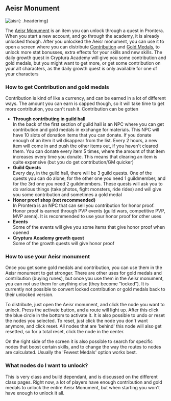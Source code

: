 ## Aeisr Monument

![aisr]({{site.baseurl}}/assets/images/aeisr.jpg){: .headerimg}

The [Aeisr Monument](https://www.romcodex.com/item/5501/aeisr-monument) is an item you can unlock through a quest in Prontera. When you start a new account, and go through the academy, it is already unlocked though. After you unlocked the Aeisr monument, you can use it to open a screen where you can distribute [Contribution](https://www.romcodex.com/item/140/contribution) and [Gold Medals](https://www.romcodex.com/item/5261/gold-medal), to unlock more stat bonusses, extra effects for your skills and new skills. The daily growth quest in Cryptura Academy will give you some contribution and gold medals, but you might want to get more, or get some contribution on your alt characters, as the daily growth quest is only available for one of your characters

### How to get Contribution and gold medals

Contribution is kind of like a currency, and can be earned in a lot of different ways. The amount you can earn is capped though, so it will take time to get more contribution, you can't rush it. Contribution can be gotten

- **Through contributing in guild hall**  
  In the back of the first section of guild hall is an NPC where you can get contribution and gold medals in exchange for materials. This NPC will have 10 slots of donation items that you can donate. If you donate enough of an item it wil disappear from the list. Every 2 hours, a new item will come in and push the other items out, if you haven't cleared them. You can donate every item 5 times, where the amount of that item increases every time you donate. This means that clearing an item is quite expensive (but you do get contribution/GM quicker)
- **Guild Quests**  
  Every day, in the guild hall, there will be 3 guild quests. One of the quests you can do alone, for the other one you need 1 guildmember, and for the 3rd one you need 2 guildmembers. These quests will ask you to do various things (take photos, fight monsters, ride rides) and will give you some contribution and sometimes a gold medal
- **Honor proof shop (not recommended)**  
  In Prontera is an NPC that can sell you contribution for honor proof. Honor proof is earned through PVP events (guild wars, competitive PVP, MVP arena). It is recommended to use your honor proof for other uses
- **Events**  
  Some of the events will give you some items that give honor proof when opened
- **Cryptura Academy growth quest**  
  Some of the growth quests will give honor proof

### How to use your Aeisr monument

Once you get some gold medals and contribution, you can use them in the Aeisr monument to get stronger. There are other uses for gold medals and contribution (buying runes), but once you use them in the Aeisr monument, you can not use them for anything else (they become "locked"). It is currently not possible to convert locked contribution or gold medals back to their unlocked version.

To distribute, just open the Aeisr monument, and click the node you want to unlock. Press the activate button, and a route will light up. After this click the blue circle in the bottom to activate it. It is also possible to undo or reset the nodes you selected. To reset, just click the node you don't want anymore, and click reset. All nodes that are 'behind' this node will also get resetted, so for a total reset, click the node in the center.

On the right side of the screen it is also possible to search for specific nodes that boost certain skills, and to change the way the routes to nodes are calculated. Usually the 'Fewest Medals' option works best.

### What nodes do I want to unlock?

This is very class and build dependant, and is discussed on the different class pages. Right now, a lot of players have enough contribution and gold medals to unlock the entire Aeisr Monument, but when starting you won't have enough to unlock it all.
